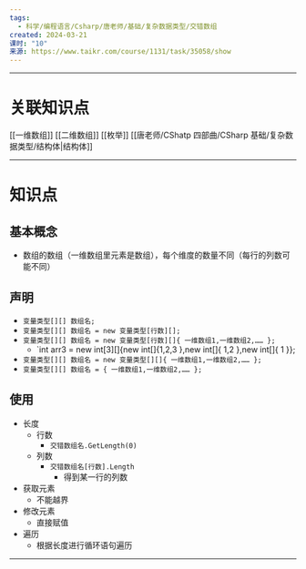 ```yaml
---
tags:
  - 科学/编程语言/Csharp/唐老师/基础/复杂数据类型/交错数组
created: 2024-03-21
课时: "10"
来源: https://www.taikr.com/course/1131/task/35058/show
---
```


---
# 关联知识点

[[一维数组]] [[二维数组]] [[枚举]] [[唐老师/CShatp 四部曲/CSharp 基础/复杂数据类型/结构体|结构体]] 

---
# 知识点

## 基本概念

- 数组的数组（一维数组里元素是数组），每个维度的数量不同（每行的列数可能不同）
## 声明

- `变量类型[][] 数组名;`
- `变量类型[][] 数组名 = new 变量类型[行数][];`
- `变量类型[][] 数组名 = new 变量类型[行数][]{ 一维数组1,一维数组2,…… };`
	- `int arr3 = new int[3][]{new int[]{1,2,3 },new int[]{ 1,2 },new int[]{ 1 }};
- `变量类型[][] 数组名 = new 变量类型[][]{ 一维数组1,一维数组2,…… };`
- `变量类型[][] 数组名 = { 一维数组1,一维数组2,…… };`
## 使用

- 长度
	- 行数
		- `交错数组名.GetLength(0)`
	- 列数
		- `交错数组名[行数].Length`
			- 得到某一行的列数
- 获取元素
	- 不能越界
- 修改元素
	- 直接赋值
- 遍历
	- 根据长度进行循环语句遍历

---
